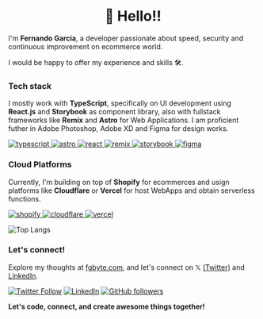 <h1 align="center">👋 Hello!!</h1>  

I'm **Fernando Garcia**, a developer passionate about speed, security and continuous improvement on ecommerce world.
  
I would be happy to offer my experience and skills 🛠️.

### Tech stack
<p>I mostly work with <b>TypeScript</b>, specifically on UI development using <b>React.js</b> and <b>Storybook</b> as component library, also with fullstack frameworks like <b>Remix</b> and <b>Astro</b> for Web Applications. I am proficient futher in Adobe Photoshop, Adobe XD and Figma for design works.</p>
<p align="left">
	<a href="https://www.typescriptlang.org/" target="_blank" rel="noreferrer"> <img src="https://img.shields.io/badge/TypeScript-3178C6?logo=typescript&logoColor=fff&style=flat" alt="typescript"/> </a>
	<a href="https://astro.build" target="_blank" rel="noreferrer"> <img src="https://img.shields.io/badge/Astro-FF5D01?logo=astro&logoColor=fff&style=flat" alt="astro"</a>
	<a href="https://react.dev" target="_blank" rel="noreferrer"> <img src="https://img.shields.io/badge/React-61DAFB?logo=react&logoColor=000&style=flat" alt="react"</a>
<!-- 	<a href="https://reactrouter.com" target="_blank" rel="noreferrer"> <img src="https://img.shields.io/badge/React%20Router-CA4245?logo=reactrouter&logoColor=fff&style=flat" alt="react router"</a> -->
	<a href="https://remix.run" target="_blank" rel="noreferrer"> <img src="https://img.shields.io/badge/Remix-000?logo=remix&logoColor=fff&style=flat" alt="remix"</a>
	<a href="https://storybook.js.org/" target="_blank" rel="noreferrer"> <img src="https://img.shields.io/badge/Storybook-FF4785?logo=storybook&logoColor=fff&style=flat" alt="storybook"/> </a>
<!-- 	<a href="https://nextjs.org" target="_blank" rel="noreferrer"> <img src="https://img.shields.io/badge/Next.js-000?logo=nextdotjs&logoColor=fff&style=flat" alt="nextjs"</a> -->
	<a href="https://www.figma.com/" target="_blank" rel="noreferrer"> <img src="https://img.shields.io/badge/Figma-F24E1E?logo=figma&logoColor=fff&style=flat" alt="figma"/> </a>
 </p>
		
### Cloud Platforms
<p>Currently, I'm building on top of <b>Shopify</b> for ecommerces and usign platforms like <b>Cloudflare</b> or <b>Vercel</b> for host WebApps and obtain serverless functions.</p>
<p align="left">
	<a href="https://www.shopify.com/" target="_blank" rel="noreferrer"> <img src="https://img.shields.io/badge/Shopify-7AB55C?logo=shopify&logoColor=fff&style=flat" alt="shopify"/> </a>
	<a href="https://www.cloudflare.com/" target="_blank" rel="noreferrer"> <img src="https://img.shields.io/badge/Cloudflare-F38020?logo=cloudflare&logoColor=fff&style=flat" alt="cloudflare"/> </a>
	<a href="https://www.vercel.com/" target="_blank" rel="noreferrer"> <img src="https://img.shields.io/badge/Vercel-000?logo=vercel&logoColor=fff&style=flat" alt="vercel"/> </a>
<!-- 	<a href="https://www.supabase.com/" target="_blank" rel="noreferrer"> <img src="https://img.shields.io/badge/Supabase-3FCF8E?logo=supabase&logoColor=fff&style=flat" alt="supabase"/> </a> -->
</p>

![Top Langs](https://github-readme-stats.vercel.app/api/top-langs/?username=fgbyte&hide_progress=true&theme=transparent)

### Let's connect!

Explore my thoughts at [fgbyte.com](https://fgbyte.com), and let's connect on 𝕏 [(Twitter)](https://twitter.com/fgbyte) and [LinkedIn](https://www.linkedin.com/in/fgbyte).

[![Twitter Follow](https://img.shields.io/twitter/follow/fgbyte?style=social)](https://twitter.com/fgbyte) [![LinkedIn](https://img.shields.io/static/v1.svg?label=LinkedIn&message=fgbyte&logo=linkedin&style=flat&color=blue)](https://www.linkedin.com/in/fgbyte/) [![GitHub followers](https://img.shields.io/github/followers/fgbyte.svg?label=Follow%20@fgbyte&style=social)](https://github.com/fgbyte/)

<p><b>Let's code, connect, and create awesome things together!</b></p>
 
